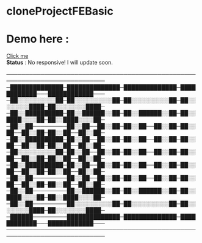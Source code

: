 # cloneProjectFEBasic
<h1>Demo here :</h1> <a href="https://vhnvohoainam.github.io/cloneProjectFEBasic/FoodD/" target="_blank">Click me</a>
<br/>
<strong>Status</strong> : No responsive! I will update soon.

────────────────────────────────────────────────────────────────────────────
─██████████████─██████████████─██████████████─████████████───████████████───
─██░░░░░░░░░░██─██░░░░░░░░░░██─██░░░░░░░░░░██─██░░░░░░░░████─██░░░░░░░░████─
─██░░██████████─██░░██████░░██─██░░██████░░██─██░░████░░░░██─██░░████░░░░██─
─██░░██─────────██░░██──██░░██─██░░██──██░░██─██░░██──██░░██─██░░██──██░░██─
─██░░██████████─██░░██──██░░██─██░░██──██░░██─██░░██──██░░██─██░░██──██░░██─
─██░░░░░░░░░░██─██░░██──██░░██─██░░██──██░░██─██░░██──██░░██─██░░██──██░░██─
─██░░██████████─██░░██──██░░██─██░░██──██░░██─██░░██──██░░██─██░░██──██░░██─
─██░░██─────────██░░██──██░░██─██░░██──██░░██─██░░██──██░░██─██░░██──██░░██─
─██░░██─────────██░░██████░░██─██░░██████░░██─██░░████░░░░██─██░░████░░░░██─
─██░░██─────────██░░░░░░░░░░██─██░░░░░░░░░░██─██░░░░░░░░████─██░░░░░░░░████─
─██████─────────██████████████─██████████████─████████████───████████████───
────────────────────────────────────────────────────────────────────────────

